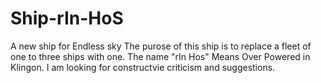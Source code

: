 # Ship-rIn-HoS
A new ship for Endless sky
The purose of this ship is to replace a fleet of one to three ships with one.
The name "rIn Hos" Means Over Powered in Klingon. 
I am looking for constructvie criticism and suggestions.
